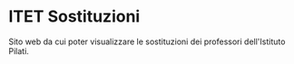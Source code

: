 # ITET Sostituzioni

Sito web da cui poter visualizzare le sostituzioni dei professori dell'Istituto Pilati.